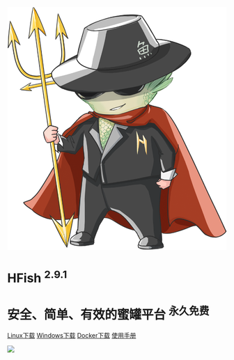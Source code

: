<!-- _coverpage.md -->

![logo](/images/logo.png ":size=200x202")

# HFish <sup class="version">2.9.1</sup>

# 安全、简单、有效的蜜罐平台 <sup class="version">永久免费</sup>

[Linux下载](https://hfish.io/#/2-2-linux)
[Windows下载](https://hfish.io/#/2-3-windows)
[Docker下载](https://hfish.io/#/2-1-docker)
[使用手册](https://hfish.io/#/README)

<!-- 背景图片 -->
![](/images/background.jpg)